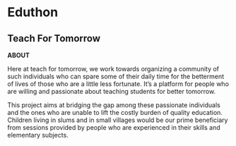 # Eduthon
## Teach For Tomorrow

**ABOUT**

Here at teach for tomorrow, we work towards organizing a community of such individuals who can spare some of their daily time for the betterment of lives of those who are a little less fortunate.
It’s a platform for people who are willing and passionate about teaching students for better tomorrow.


This project aims at bridging the gap among these passionate individuals and the ones who are unable to lift the costly burden of quality education.
Children living in slums and in small villages would be our prime beneficiary from sessions provided by people who are experienced in their skills and elementary subjects.
